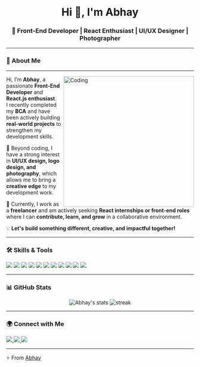 <h1 align="center">Hi 👋, I'm Abhay</h1>
<h3 align="center">🚀 Front-End Developer | React Enthusiast | UI/UX Designer | Photographer</h3>

---

### 🌟 About Me

---
<img align="right" alt="Coding" width="350" src="https://media.giphy.com/media/qgQUggAC3Pfv687qPC/giphy.gif" />

Hi, I’m **Abhay**, a passionate **Front-End Developer** and **React.js enthusiast**.  
I recently completed my **BCA** and have been actively building **real-world projects** to strengthen my development skills.

🎨 Beyond coding, I have a strong interest in **UI/UX design, logo design, and photography**, which allows me to bring a **creative edge** to my development work.

🚀 Currently, I work as a **freelancer** and am actively seeking **React internships or front-end roles** where I can **contribute, learn, and grow** in a collaborative environment.

💡 **Let's build something different, creative, and impactful together!**

---

### 🛠️ Skills & Tools

<p align="left">
  <img src="https://img.shields.io/badge/HTML5-E34F26?style=for-the-badge&logo=html5&logoColor=white" />
  <img src="https://img.shields.io/badge/CSS3-1572B6?style=for-the-badge&logo=css3&logoColor=white" />
  <img src="https://img.shields.io/badge/JavaScript-F7DF1E?style=for-the-badge&logo=javascript&logoColor=black" />
  <img src="https://img.shields.io/badge/Bootstrap-7952B3?style=for-the-badge&logo=bootstrap&logoColor=white" />
  <img src="https://img.shields.io/badge/React-20232A?style=for-the-badge&logo=react&logoColor=61DAFB" />
  <img src="https://img.shields.io/badge/GSAP-88CE02?style=for-the-badge&logo=greensock&logoColor=white" />
  <img src="https://img.shields.io/badge/Python-3776AB?style=for-the-badge&logo=python&logoColor=white" />
  <img src="https://img.shields.io/badge/MySQL-005C84?style=for-the-badge&logo=mysql&logoColor=white" />
  <img src="https://img.shields.io/badge/UI%2FUX-FF4088?style=for-the-badge&logo=adobecreativecloud&logoColor=white" />
  <img src="https://img.shields.io/badge/Logo%20Design-FF6F00?style=for-the-badge&logo=adobeillustrator&logoColor=white" />
  <img src="https://img.shields.io/badge/Photography-000000?style=for-the-badge&logo=aperture&logoColor=white" />
</p>

---

### 📊 GitHub Stats
<p align="center">
  <img src="https://github-readme-stats.vercel.app/api?username=AbhayLodariya01&show_icons=true&theme=tokyonight" alt="Abhay's stats" />
  <img src="https://github-readme-streak-stats.herokuapp.com/?user=AbhayLodariya01&theme=tokyonight" alt="streak" />
</p>

---

### 🌍 Connect with Me
<p align="left">
  <a href="https://linkedin.com/in/[https://www.linkedin.com/in/abhay-lodariya-786a62354]" target="blank">
    <img src="https://img.shields.io/badge/LinkedIn-0A66C2?style=for-the-badge&logo=linkedin&logoColor=white"/>
  </a>
  <a href="mailto:abhaylodariya005@gmail.com.com">
    <img src="https://img.shields.io/badge/Gmail-D14836?style=for-the-badge&logo=gmail&logoColor=white"/>
  </a>
  <a href="https://github.com/AbhayLodariya01">
    <img src="https://img.shields.io/badge/GitHub-181717?style=for-the-badge&logo=github&logoColor=white"/>
  </a>
</p>

---

⭐️ From [Abhay](https://github.com/AbhayLodariya01)
